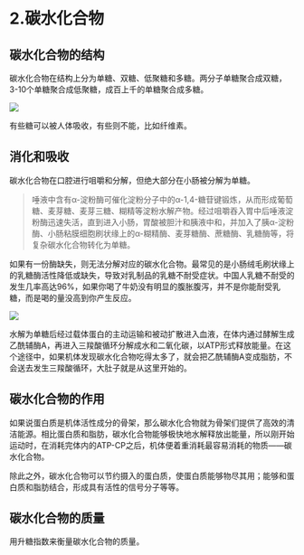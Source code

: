 # 2.碳水化合物

## 碳水化合物的结构

碳水化合物在结构上分为单糖、双糖、低聚糖和多糖。两分子单糖聚合成双糖，3-10个单糖聚合成低聚糖，成百上千的单糖聚合成多糖。

![](https://ws4.sinaimg.cn/large/006tNc79gy1ftrycpbepej310o09a3zf.jpg)

有些糖可以被人体吸收，有些则不能，比如纤维素。

## 消化和吸收

碳水化合物在口腔进行咀嚼和分解，但绝大部分在小肠被分解为单糖。

> 唾液中含有α-淀粉酶可催化淀粉分子中的α-1,4-糖苷键锻炼，从而形成葡萄糖、麦芽糖、麦芽三糖、糊精等淀粉水解产物。经过咀嚼吞入胃中后唾液淀粉酶迅速失活，直到进入小肠，胃酸被胆汁和胰液中和，并加入了胰α-淀粉酶、小肠粘膜细胞刷状缘上的α-糊精酶、麦芽糖酶、蔗糖酶、乳糖酶等，将复杂碳水化合物转化为单糖。

如果有一份酶缺失，则无法分解对应的碳水化合物。最常见的是小肠绒毛刷状缘上的乳糖酶活性降低或缺失，导致对乳制品的乳糖不耐受症状。中国人乳糖不耐受的发生几率高达96%，如果你喝了牛奶没有明显的腹胀腹泻，并不是你能耐受乳糖，而是喝的量没高到你产生反应。

![](https://ws3.sinaimg.cn/large/006tNc79gy1fts1gj9r8aj310s0ayab9.jpg)

水解为单糖后经过载体蛋白的主动运输和被动扩散进入血液，在体内通过酵解生成乙酰辅酶A，再进入三羧酸循环分解成水和二氧化碳，以ATP形式释放能量。在这个途径中，如果机体发现碳水化合物吃得太多了，就会把乙酰辅酶A变成脂肪，不会送去发生三羧酸循环，大肚子就是从这里开始的。

## 碳水化合物的作用

如果说蛋白质是机体活性成分的骨架，那么碳水化合物就为骨架们提供了高效的清洁能源。相比蛋白质和脂肪，碳水化合物能够极快地水解释放出能量，所以刚开始运动时，在消耗完体内的ATP-CP之后，机体便着重消耗最容易消耗的物质——碳水化合物。

除此之外，碳水化合物可以节约摄入的蛋白质，使蛋白质能够物尽其用；能够和蛋白质和脂肪结合，形成具有活性的信号分子等等。

## 碳水化合物的质量

用升糖指数来衡量碳水化合物的质量。
